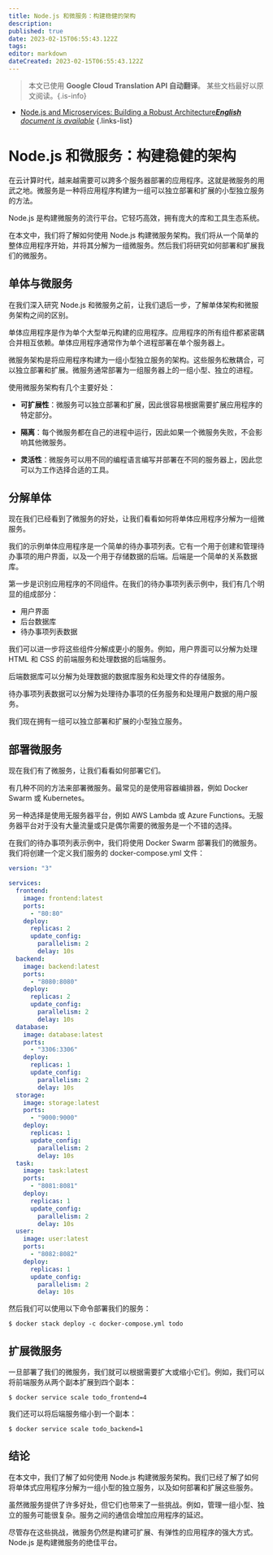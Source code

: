 ```yaml
---
title: Node.js 和微服务：构建稳健的架构
description: 
published: true
date: 2023-02-15T06:55:43.122Z
tags: 
editor: markdown
dateCreated: 2023-02-15T06:55:43.122Z
---
```


> 本文已使用 **Google Cloud Translation API 自动翻译**。
某些文档最好以原文阅读。{.is-info}



- [Node.js and Microservices: Building a Robust Architecture***English** document is available*](/en/Knowledge-base/Nodejs/node-js-and-microservices-building-a-robust-architecture)
{.links-list}


# Node.js 和微服务：构建稳健的架构

在云计算时代，越来越需要可以跨多个服务器部署的应用程序。这就是微服务的用武之地。微服务是一种将应用程序构建为一组可以独立部署和扩展的小型独立服务的方法。

Node.js 是构建微服务的流行平台。它轻巧高效，拥有庞大的库和工具生态系统。

在本文中，我们将了解如何使用 Node.js 构建微服务架构。我们将从一个简单的整体应用程序开始，并将其分解为一组微服务。然后我们将研究如何部署和扩展我们的微服务。

## 单体与微服务

在我们深入研究 Node.js 和微服务之前，让我们退后一步，了解单体架构和微服务架构之间的区别。

单体应用程序是作为单个大型单元构建的应用程序。应用程序的所有组件都紧密耦合并相互依赖。单体应用程序通常作为单个进程部署在单个服务器上。

微服务架构是将应用程序构建为一组小型独立服务的架构。这些服务松散耦合，可以独立部署和扩展。微服务通常部署为一组服务器上的一组小型、独立的进程。

使用微服务架构有几个主要好处：

* **可扩展性**：微服务可以独立部署和扩展，因此很容易根据需要扩展应用程序的特定部分。

* **隔离**：每个微服务都在自己的进程中运行，因此如果一个微服务失败，不会影响其他微服务。

* **灵活性**：微服务可以用不同的编程语言编写并部署在不同的服务器上，因此您可以为工作选择合适的工具。

## 分解单体

现在我们已经看到了微服务的好处，让我们看看如何将单体应用程序分解为一组微服务。

我们的示例单体应用程序是一个简单的待办事项列表。它有一个用于创建和管理待办事项的用户界面，以及一个用于存储数据的后端。后端是一个简单的关系数据库。

第一步是识别应用程序的不同组件。在我们的待办事项列表示例中，我们有几个明显的组成部分：

* 用户界面
* 后台数据库
* 待办事项列表数据

我们可以进一步将这些组件分解成更小的服务。例如，用户界面可以分解为处理 HTML 和 CSS 的前端服务和处理数据的后端服务。

后端数据库可以分解为处理数据的数据库服务和处理文件的存储服务。

待办事项列表数据可以分解为处理待办事项的任务服务和处理用户数据的用户服务。

我们现在拥有一组可以独立部署和扩展的小型独立服务。

## 部署微服务

现在我们有了微服务，让我们看看如何部署它们。

有几种不同的方法来部署微服务。最常见的是使用容器编排器，例如 Docker Swarm 或 Kubernetes。

另一种选择是使用无服务器平台，例如 AWS Lambda 或 Azure Functions。无服务器平台对于没有大量流量或只是偶尔需要的微服务是一个不错的选择。

在我们的待办事项列表示例中，我们将使用 Docker Swarm 部署我们的微服务。我们将创建一个定义我们服务的 docker-compose.yml 文件：

```yaml
version: "3"

services:
  frontend:
    image: frontend:latest
    ports:
      - "80:80"
    deploy:
      replicas: 2
      update_config:
        parallelism: 2
        delay: 10s
  backend:
    image: backend:latest
    ports:
      - "8080:8080"
    deploy:
      replicas: 2
      update_config:
        parallelism: 2
        delay: 10s
  database:
    image: database:latest
    ports:
      - "3306:3306"
    deploy:
      replicas: 1
      update_config:
        parallelism: 2
        delay: 10s
  storage:
    image: storage:latest
    ports:
      - "9000:9000"
    deploy:
      replicas: 1
      update_config:
        parallelism: 2
        delay: 10s
  task:
    image: task:latest
    ports:
      - "8081:8081"
    deploy:
      replicas: 1
      update_config:
        parallelism: 2
        delay: 10s
  user:
    image: user:latest
    ports:
      - "8082:8082"
    deploy:
      replicas: 1
      update_config:
        parallelism: 2
        delay: 10s
```

然后我们可以使用以下命令部署我们的服务：

```
$ docker stack deploy -c docker-compose.yml todo
```

## 扩展微服务

一旦部署了我们的微服务，我们就可以根据需要扩大或缩小它们。例如，我们可以将前端服务从两个副本扩展到四个副本：

```
$ docker service scale todo_frontend=4
```

我们还可以将后端服务缩小到一个副本：

```
$ docker service scale todo_backend=1
```

## 结论

在本文中，我们了解了如何使用 Node.js 构建微服务架构。我们已经了解了如何将单体式应用程序分解为一组小型的独立服务，以及如何部署和扩展这些服务。

虽然微服务提供了许多好处，但它们也带来了一些挑战。例如，管理一组小型、独立的服务可能很复杂。服务之间的通信会增加应用程序的延迟。

尽管存在这些挑战，微服务仍然是构建可扩展、有弹性的应用程序的强大方式。 Node.js 是构建微服务的绝佳平台。